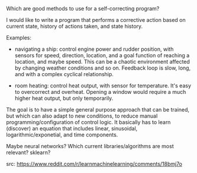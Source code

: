 Which are good methods to use for a self-correcting program?

I would like to write a program that performs a corrective action based on current state, history of actions taken, and state history.

Examples:

- navigating a ship: control engine power and rudder position, with sensors for speed, direction, location, and a goal function of reaching a location, and maybe speed. This can be a chaotic environment affected by changing weather conditions and so on. Feedback loop is slow, long, and with a complex cyclical relationship.

- room heating: control heat output, with sensor for temperature. It's easy to overcorrect and overheat. Opening a window would require a much higher heat output, but only temporarily.

The goal is to have a simple general purpose approach that can be trained, but which can also adapt to new conditions, to reduce manual programming/configuration of control logic. It basically has to learn (discover) an equation that includes linear, sinusoidal, logarithmic/exponetial, and time components.

Maybe neural networks? Which current libraries/algorithms are most relevant? sklearn?

src: https://www.reddit.com/r/learnmachinelearning/comments/18bmj7o